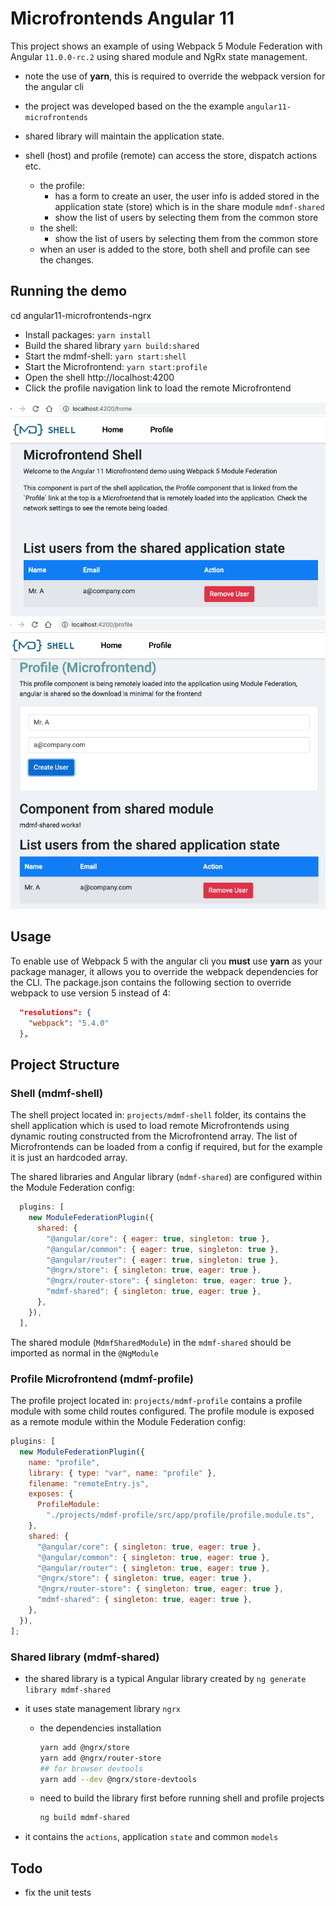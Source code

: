 # Microfrontends Angular 11

This project shows an example of using Webpack 5 Module Federation with Angular `11.0.0-rc.2` using shared module and NgRx state management.

- note the use of **yarn**, this is required to override the webpack version for the angular cli
- the project was developed based on the the example `angular11-microfrontends`

- shared library will maintain the application state.
- shell (host) and profile (remote) can access the store, dispatch actions etc.
  - the profile:
    - has a form to create an user, the user info is added stored in the application state (store) which is in the share module `mdmf-shared`
    - show the list of users by selecting them from the common store
  - the shell:
    - show the list of users by selecting them from the common store
  - when an user is added to the store, both shell and profile can see the changes.

## Running the demo

cd angular11-microfrontends-ngrx

- Install packages: `yarn install`
- Build the shared library `yarn build:shared`
- Start the mdmf-shell: `yarn start:shell`
- Start the Microfrontend: `yarn start:profile`
- Open the shell http://localhost:4200
- Click the profile navigation link to load the remote Microfrontend

![Shell Screenshot](shell.png)
![Profile Screenshot](profile.png)

## Usage

To enable use of Webpack 5 with the angular cli you **must** use **yarn** as your package manager, it allows you to override the webpack dependencies for the CLI.
The package.json contains the following section to override webpack to use version 5 instead of 4:

```json
  "resolutions": {
    "webpack": "5.4.0"
  },
```

## Project Structure

### Shell (mdmf-shell)

The shell project located in: `projects/mdmf-shell` folder, its contains the shell application which is used to load remote Microfrontends using dynamic routing constructed from the Microfrontend array. The list of Microfrontends can be loaded from a config if required, but for the example it is just an hardcoded array.

The shared libraries and Angular library (`mdmf-shared`) are configured within the Module Federation config:

```js
  plugins: [
    new ModuleFederationPlugin({
      shared: {
        "@angular/core": { eager: true, singleton: true },
        "@angular/common": { eager: true, singleton: true },
        "@angular/router": { eager: true, singleton: true },
        "@ngrx/store": { singleton: true, eager: true },
        "@ngrx/router-store": { singleton: true, eager: true },
        "mdmf-shared": { singleton: true, eager: true },
      },
    }),
  ],
```

The shared module (`MdmfSharedModule`) in the `mdmf-shared` should be imported as normal in the `@NgModule`

### Profile Microfrontend (mdmf-profile)

The profile project located in: `projects/mdmf-profile` contains a profile module with some child routes configured. The profile module is exposed as a remote module within the Module Federation config:

```js
plugins: [
  new ModuleFederationPlugin({
    name: "profile",
    library: { type: "var", name: "profile" },
    filename: "remoteEntry.js",
    exposes: {
      ProfileModule:
        "./projects/mdmf-profile/src/app/profile/profile.module.ts",
    },
    shared: {
      "@angular/core": { singleton: true, eager: true },
      "@angular/common": { singleton: true, eager: true },
      "@angular/router": { singleton: true, eager: true },
      "@ngrx/store": { singleton: true, eager: true },
      "@ngrx/router-store": { singleton: true, eager: true },
      "mdmf-shared": { singleton: true, eager: true },
    },
  }),
];
```

### Shared library (mdmf-shared)

- the shared library is a typical Angular library created by `ng generate library mdmf-shared`

- it uses state management library `ngrx`

  - the dependencies installation
    ```bash
    yarn add @ngrx/store
    yarn add @ngrx/router-store
    ## for browser devtools
    yarn add --dev @ngrx/store-devtools
    ```
  - need to build the library first before running shell and profile projects
    ```bash
    ng build mdmf-shared
    ```

- it contains the `actions`, application `state` and common `models`

## Todo

- fix the unit tests
